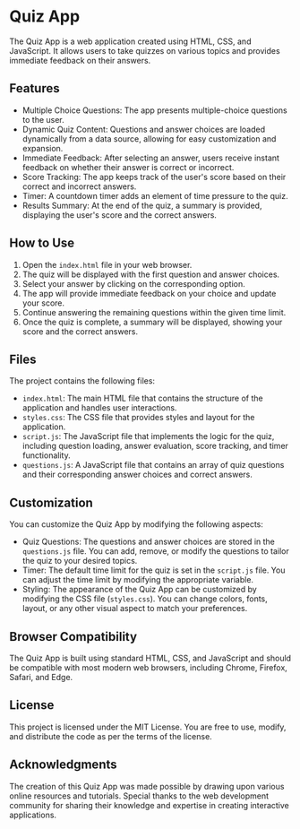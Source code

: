 <h1>Quiz App</h1><p>The Quiz App is a web application created using HTML, CSS, and JavaScript. It allows users to take quizzes on various topics and provides immediate feedback on their answers.</p><h2>Features</h2><ul><li>Multiple Choice Questions: The app presents multiple-choice questions to the user.</li><li>Dynamic Quiz Content: Questions and answer choices are loaded dynamically from a data source, allowing for easy customization and expansion.</li><li>Immediate Feedback: After selecting an answer, users receive instant feedback on whether their answer is correct or incorrect.</li><li>Score Tracking: The app keeps track of the user's score based on their correct and incorrect answers.</li><li>Timer: A countdown timer adds an element of time pressure to the quiz.</li><li>Results Summary: At the end of the quiz, a summary is provided, displaying the user's score and the correct answers.</li></ul><h2>How to Use</h2><ol><li>Open the <code>index.html</code> file in your web browser.</li><li>The quiz will be displayed with the first question and answer choices.</li><li>Select your answer by clicking on the corresponding option.</li><li>The app will provide immediate feedback on your choice and update your score.</li><li>Continue answering the remaining questions within the given time limit.</li><li>Once the quiz is complete, a summary will be displayed, showing your score and the correct answers.</li></ol><h2>Files</h2><p>The project contains the following files:</p><ul><li><code>index.html</code>: The main HTML file that contains the structure of the application and handles user interactions.</li><li><code>styles.css</code>: The CSS file that provides styles and layout for the application.</li><li><code>script.js</code>: The JavaScript file that implements the logic for the quiz, including question loading, answer evaluation, score tracking, and timer functionality.</li><li><code>questions.js</code>: A JavaScript file that contains an array of quiz questions and their corresponding answer choices and correct answers.</li></ul><h2>Customization</h2><p>You can customize the Quiz App by modifying the following aspects:</p><ul><li>Quiz Questions: The questions and answer choices are stored in the <code>questions.js</code> file. You can add, remove, or modify the questions to tailor the quiz to your desired topics.</li><li>Timer: The default time limit for the quiz is set in the <code>script.js</code> file. You can adjust the time limit by modifying the appropriate variable.</li><li>Styling: The appearance of the Quiz App can be customized by modifying the CSS file (<code>styles.css</code>). You can change colors, fonts, layout, or any other visual aspect to match your preferences.</li></ul><h2>Browser Compatibility</h2><p>The Quiz App is built using standard HTML, CSS, and JavaScript and should be compatible with most modern web browsers, including Chrome, Firefox, Safari, and Edge.</p><h2>License</h2><p>This project is licensed under the <a>MIT License</a>. You are free to use, modify, and distribute the code as per the terms of the license.</p><h2>Acknowledgments</h2><p>The creation of this Quiz App was made possible by drawing upon various online resources and tutorials. Special thanks to the web development community for sharing their knowledge and expertise in creating interactive applications.</p>